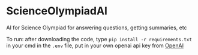 # ScienceOlympiadAI
AI for Science Olympiad for answering questions, getting summaries, etc

To run:
after downloading the code, type  `pip install -r requirements.txt` in your cmd
in the `.env` file, put in your own openai api key from [OpenAI](https://openai.com/)

